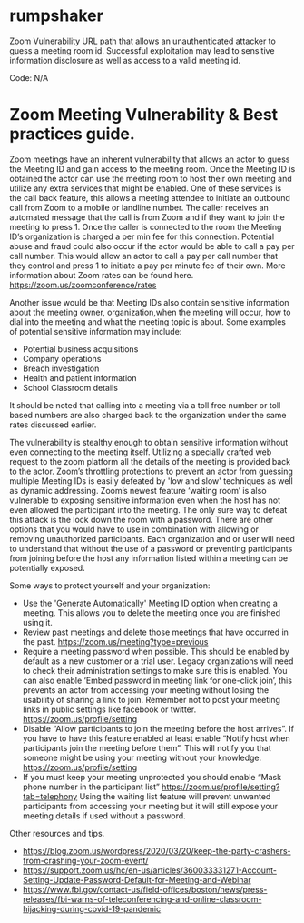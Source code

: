# rumpshaker
Zoom Vulnerability URL path that allows an unauthenticated attacker to guess a meeting room id. Successful exploitation may lead to sensitive information disclosure as well as access to a valid meeting id.     

Code: N/A













# Zoom Meeting Vulnerability & Best practices guide.

Zoom meetings have an inherent vulnerability that allows an actor to guess the Meeting ID and gain access to the meeting room.  Once the Meeting ID is obtained the actor can use the meeting room to host their own meeting and utilize any extra services that might be enabled. One of these services is the call back feature, this allows a meeting attendee to initiate an outbound call from Zoom to a mobile or landline number.  The caller receives an automated message that the call is from Zoom and if they want to join the meeting to press 1. Once the caller is connected to the room the Meeting ID’s organization is charged a per min fee for this connection. Potential abuse and fraud could also occur if the actor would be able to call a pay per call number. This would allow an actor to call a pay per call number that they control and press 1 to initiate a pay per minute fee of their own.  More information about Zoom rates can be found here. https://zoom.us/zoomconference/rates

Another issue would be that Meeting IDs also contain sensitive information about the meeting owner, organization,when the meeting will occur, how to dial into the meeting and what the meeting topic is about. Some examples of potential sensitive information may include: 
* Potential business acquisitions 
* Company operations
* Breach investigation 
* Health and patient information
* School Classroom details

It should be noted that calling into a meeting via a toll free number or toll based numbers are also charged back to the organization under the same rates discussed earlier.

The vulnerability is stealthy enough to obtain sensitive information without even connecting to the meeting itself. Utilizing a specially crafted web request to the zoom platform all the details of the meeting is provided back to the actor. Zoom’s throttling protections to prevent an actor from guessing multiple Meeting IDs is easily defeated by 'low and slow' techniques as well as dynamic addressing. Zoom’s newest feature ‘waiting room’ is also vulnerable to exposing sensitive information even when the host has not even allowed the participant into the meeting. The only sure way to defeat this attack is the lock down the room with a password. There are other options that you would have to use in combination with allowing or removing unauthorized participants. Each organization and or user will need to understand that without the use of a password or preventing participants from joining before the host any information listed within a meeting can be potentially exposed. 

Some ways to protect yourself and your organization:
* Use the 'Generate Automatically' Meeting ID option when creating a meeting. This allows you to delete the meeting once you are finished using it. 
* Review past meetings and delete those meetings that have occurred in the past. https://zoom.us/meeting?type=previous 
* Require a meeting password when possible. This should be enabled by default as a new customer or a trial user. Legacy organizations will need to check their administration settings to make sure this is enabled. You can also enable ‘Embed password in meeting link for one-click join’, this prevents an actor from accessing your meeting without losing the usability of sharing a link to join. Remember not to post your meeting links in public settings like facebook or twitter. https://zoom.us/profile/setting
* Disable “Allow participants to join the meeting before the host arrives”. If you have to have this feature enabled at least enable “Notify host when participants join the meeting before them”. This will notify you that someone might be using your meeting without your knowledge.   https://zoom.us/profile/setting
* If you must keep your meeting unprotected you should enable “Mask phone number in the participant list”   https://zoom.us/profile/setting?tab=telephony
Using the waiting list feature will prevent unwanted participants from accessing your meeting but it will still expose your meeting details if used without a password.

Other resources and tips.
- https://blog.zoom.us/wordpress/2020/03/20/keep-the-party-crashers-from-crashing-your-zoom-event/
- https://support.zoom.us/hc/en-us/articles/360033331271-Account-Setting-Update-Password-Default-for-Meeting-and-Webinar
- https://www.fbi.gov/contact-us/field-offices/boston/news/press-releases/fbi-warns-of-teleconferencing-and-online-classroom-hijacking-during-covid-19-pandemic

